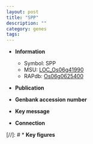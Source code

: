 ```yaml
---
layout: post
title: "SPP"
description: ""
category: genes
tags: 
---
```


* **Information**  
    + Symbol: SPP  
    + MSU: [LOC_Os06g41990](http://rice.uga.edu/cgi-bin/ORF_infopage.cgi?orf=LOC_Os06g41990)  
    + RAPdb: [Os06g0625400](http://rapdb.dna.affrc.go.jp/viewer/gbrowse_details/irgsp1?name=Os06g0625400)  

* **Publication**  

* **Genbank accession number**  

* **Key message**  

* **Connection**  

[//]: # * **Key figures**  


